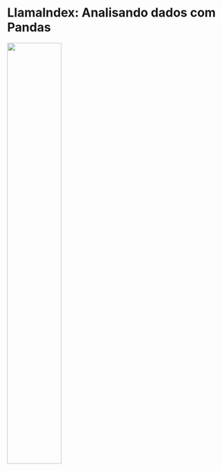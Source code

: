 # LlamaIndex: Analisando dados com Pandas

<p align="left"> 
 <img src="https://github.com/vqrca/llamaIndex_pandas_query/blob/main/Leonardo_Kino_XL_a_panda_bear_and_a_llama_using_a_computer_gre_2.jpg" width="50%" />
</p>
